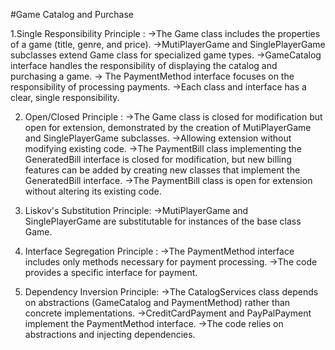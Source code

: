 
#Game Catalog and Purchase 


  1.Single Responsibility Principle :
    ->The Game class includes the properties of a game (title, genre, and price).
    ->MutiPlayerGame and SinglePlayerGame subclasses extend Game class for specialized game types.
    ->GameCatalog interface handles the responsibility of displaying the catalog and purchasing a game.
    -> The PaymentMethod interface focuses on the responsibility of processing payments.
    ->Each class and interface has a clear, single responsibility.

2. Open/Closed Principle :
  ->The Game class is closed for modification but open for extension, demonstrated by the creation of MutiPlayerGame and SinglePlayerGame subclasses.
  ->Allowing extension without modifying existing code.
  ->The PaymentBill class implementing the GeneratedBill interface is closed for modification, but new billing features can be added by creating new classes that implement the 
   GeneratedBill interface. 
  ->The PaymentBill class is open for extension without altering its existing code.

4. Liskov's Substitution Principle:
 ->MutiPlayerGame and SinglePlayerGame are substitutable for instances of the base class  Game.

5. Interface Segregation Principle :
 ->The PaymentMethod interface includes only methods necessary for payment processing.
 ->The code provides a specific interface for payment.

6. Dependency Inversion Principle:
 ->The  CatalogServices class depends on abstractions  (GameCatalog and  PaymentMethod) rather than concrete implementations.
 ->CreditCardPayment and  PayPalPayment implement the  PaymentMethod interface.
 ->The code relies on abstractions and injecting dependencies.
